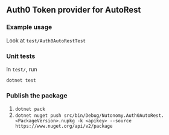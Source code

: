 ## Auth0 Token provider for AutoRest

### Example usage

Look at `test/Auth0AutoRestTest`

### Unit tests

In `test/`, run
```
dotnet test
```

### Publish the package

1. `dotnet pack`
2. `dotnet nuget push src/bin/Debug/Nutonomy.Auth0AutoRest.<PackageVersion>.nupkg -k <apikey> --source https://www.nuget.org/api/v2/package`